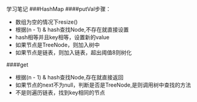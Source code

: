学习笔记
###HashMap
####putVal步骤：
+ 数组为空的情况下resize() 
+ 根据(n - 1) & hash查找Node,不存在就直接设置
+ hash相等并且key相等，设置新的value 
+ 如果节点是TreeNode，则加入树中 
+ 如果节点是链表，则加入链表，超出阈值8则树化
 
####get
+ 根据(n - 1) & hash查找Node,存在就直接返回
+ 如果节点的next不为null，判断是否是TreeNode,是则调用树中查找的方法
+ 不是则遍历链表，找到key相同的节点
